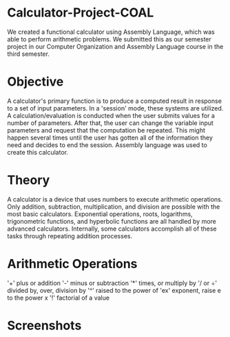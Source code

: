 # Calculator-Project-COAL
We created a functional calculator using Assembly Language, which was able to perform arithmetic problems. We submitted this as our semester project in our Computer Organization and Assembly Language course in the third semester.

# Objective
A calculator's primary function is to produce a computed result in response to a set of input parameters. In a 'session' mode, these systems are utilized. A calculation/evaluation is conducted when the user submits values for a number of parameters. After that, the user can change the variable input parameters and request that the computation be repeated. This might happen several times until the user has gotten all of the information they need and decides to end the session. Assembly language was used to create this calculator.

# Theory
A calculator is a device that uses numbers to execute arithmetic operations. Only addition, subtraction, multiplication, and division are possible with the most basic calculators. Exponential operations, roots, logarithms, trigonometric functions, and hyperbolic functions are all handled by more advanced calculators. Internally, some calculators accomplish all of these tasks through repeating addition processes.

# Arithmetic Operations
'+' plus or addition
'-' minus or subtraction
'*' times, or multiply by
'/ or ÷' divided by, over, division by
'^' raised to the power of
'ex' exponent, raise e to the power x
'!' factorial of a value

# Screenshots
